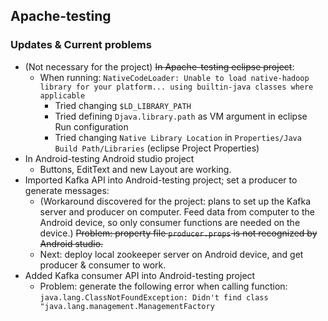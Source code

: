 ## Apache-testing ##
### Updates & Current problems ###
* (Not necessary for the project) ~~In Apache-testing eclipse project~~: 
	* When running: `NativeCodeLoader: Unable to load native-hadoop library for your platform... using builtin-java classes where applicable` 
		- Tried changing `$LD_LIBRARY_PATH` 
		- Tried defining `Djava.library.path` as VM argument in eclipse Run configuration 
		- Tried changing `Native Library Location` in `Properties/Java Build Path/Libraries` (eclipse Project Properties)
* In Android-testing Android studio project
    * Buttons, EditText and new Layout are working.
* Imported Kafka API into Android-testing project; set a producer to generate messages:
    * (Workaround discovered for the project: plans to set up the Kafka server and producer on computer. Feed data from computer to the Android device, so only consumer functions are needed on the device.) ~~Problem: property file `producer.props` is not recognized by Android studio.~~
    * Next: deploy local zookeeper server on Android device, and get producer & consumer to work.
* Added Kafka consumer API into Android-testing project
	* Problem: generate the following error when calling function: `java.lang.ClassNotFoundException: Didn't find class "java.lang.management.ManagementFactory`